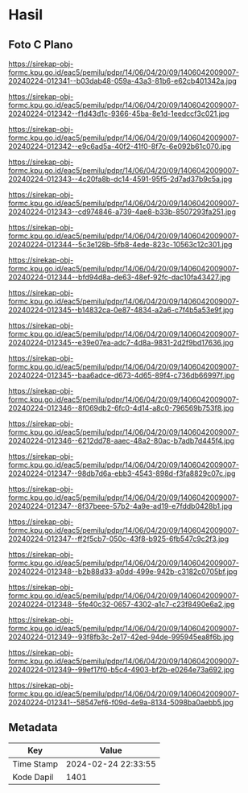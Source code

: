 # Hasil

## Foto C Plano

https://sirekap-obj-formc.kpu.go.id/eac5/pemilu/pdpr/14/06/04/20/09/1406042009007-20240224-012341--b03dab48-059a-43a3-81b6-e62cb401342a.jpg

https://sirekap-obj-formc.kpu.go.id/eac5/pemilu/pdpr/14/06/04/20/09/1406042009007-20240224-012342--f1d43d1c-9366-45ba-8e1d-1eedccf3c021.jpg

https://sirekap-obj-formc.kpu.go.id/eac5/pemilu/pdpr/14/06/04/20/09/1406042009007-20240224-012342--e9c6ad5a-40f2-41f0-8f7c-6e092b61c070.jpg

https://sirekap-obj-formc.kpu.go.id/eac5/pemilu/pdpr/14/06/04/20/09/1406042009007-20240224-012343--4c20fa8b-dc14-4591-95f5-2d7ad37b9c5a.jpg

https://sirekap-obj-formc.kpu.go.id/eac5/pemilu/pdpr/14/06/04/20/09/1406042009007-20240224-012343--cd974846-a739-4ae8-b33b-8507293fa251.jpg

https://sirekap-obj-formc.kpu.go.id/eac5/pemilu/pdpr/14/06/04/20/09/1406042009007-20240224-012344--5c3e128b-5fb8-4ede-823c-10563c12c301.jpg

https://sirekap-obj-formc.kpu.go.id/eac5/pemilu/pdpr/14/06/04/20/09/1406042009007-20240224-012344--bfd94d8a-de63-48ef-92fc-dac10fa43427.jpg

https://sirekap-obj-formc.kpu.go.id/eac5/pemilu/pdpr/14/06/04/20/09/1406042009007-20240224-012345--b14832ca-0e87-4834-a2a6-c7f4b5a53e9f.jpg

https://sirekap-obj-formc.kpu.go.id/eac5/pemilu/pdpr/14/06/04/20/09/1406042009007-20240224-012345--e39e07ea-adc7-4d8a-9831-2d2f9bd17636.jpg

https://sirekap-obj-formc.kpu.go.id/eac5/pemilu/pdpr/14/06/04/20/09/1406042009007-20240224-012345--baa6adce-d673-4d65-89f4-c736db66997f.jpg

https://sirekap-obj-formc.kpu.go.id/eac5/pemilu/pdpr/14/06/04/20/09/1406042009007-20240224-012346--8f069db2-6fc0-4d14-a8c0-796569b753f8.jpg

https://sirekap-obj-formc.kpu.go.id/eac5/pemilu/pdpr/14/06/04/20/09/1406042009007-20240224-012346--6212dd78-aaec-48a2-80ac-b7adb7d445f4.jpg

https://sirekap-obj-formc.kpu.go.id/eac5/pemilu/pdpr/14/06/04/20/09/1406042009007-20240224-012347--98db7d6a-ebb3-4543-898d-f3fa8829c07c.jpg

https://sirekap-obj-formc.kpu.go.id/eac5/pemilu/pdpr/14/06/04/20/09/1406042009007-20240224-012347--8f37beee-57b2-4a9e-ad19-e7fddb0428b1.jpg

https://sirekap-obj-formc.kpu.go.id/eac5/pemilu/pdpr/14/06/04/20/09/1406042009007-20240224-012347--ff2f5cb7-050c-43f8-b925-6fb547c9c2f3.jpg

https://sirekap-obj-formc.kpu.go.id/eac5/pemilu/pdpr/14/06/04/20/09/1406042009007-20240224-012348--b2b88d33-a0dd-499e-942b-c3182c0705bf.jpg

https://sirekap-obj-formc.kpu.go.id/eac5/pemilu/pdpr/14/06/04/20/09/1406042009007-20240224-012348--5fe40c32-0657-4302-a1c7-c23f8490e6a2.jpg

https://sirekap-obj-formc.kpu.go.id/eac5/pemilu/pdpr/14/06/04/20/09/1406042009007-20240224-012349--93f8fb3c-2e17-42ed-94de-995945ea8f6b.jpg

https://sirekap-obj-formc.kpu.go.id/eac5/pemilu/pdpr/14/06/04/20/09/1406042009007-20240224-012349--99ef17f0-b5c4-4903-bf2b-e0264e73a692.jpg

https://sirekap-obj-formc.kpu.go.id/eac5/pemilu/pdpr/14/06/04/20/09/1406042009007-20240224-012341--58547ef6-f09d-4e9a-8134-5098ba0aebb5.jpg


## Metadata

| Key        | Value               |
| ---------- | ------------------- |
| Time Stamp | 2024-02-24 22:33:55 |
| Kode Dapil | 1401                |



